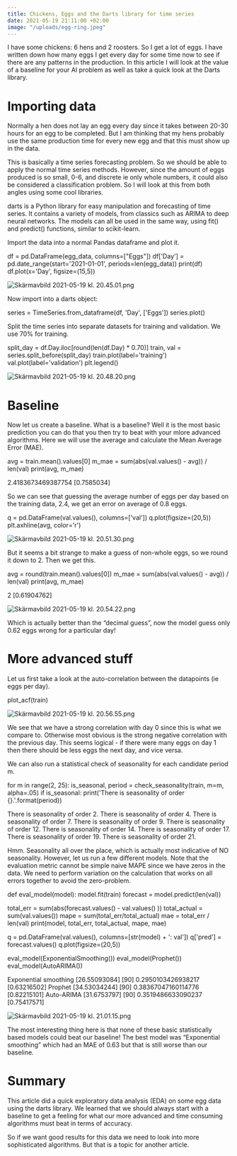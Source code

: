 ```yaml
---
title: Chickens, Eggs and the Darts library for time series
date: 2021-05-19 21:11:00 +02:00
image: "/uploads/egg-ring.jpeg"
---
```


I have some chickens: 6 hens and 2 roosters. So I get a lot of eggs. I have written down how many eggs I get every day for some time now to see if there are any patterns in the production.
In this article I will look at the value of a baseline for your AI problem as well as take a quick look at the Darts library.


# Importing data

Normally a hen does not lay an egg every day since it takes between 20-30 hours for an egg to be completed. But I am thinking that my hens probably use the same production time for every new egg and that this must show up in the data.

This is basically a time series forecasting problem. So we should be able to apply the normal time series methods. However, since the amount of eggs produced is so small, 0-6, and discrete ie only whole numbers, it could also be considered a classification problem.
So I will look at this from both angles using some cool libraries.

darts is a Python library for easy manipulation and forecasting of time series. It contains a variety of models, from classics such as ARIMA to deep neural networks. The models can all be used in the same way, using fit() and predict() functions, similar to scikit-learn.


Import the data into a normal Pandas dataframe and plot it.

 
  df = pd.DataFrame(egg_data, columns=["Eggs"])
  df['Day'] = pd.date_range(start='2021-01-01', periods=len(egg_data))
  print(df)
  df.plot(x='Day', figsize=(15,5))

![Skärmavbild 2021-05-19 kl. 20.45.01.png](/uploads/Ska%CC%88rmavbild%202021-05-19%20kl.%2020.45.01.png)


Now import into a darts object:

 
series = TimeSeries.from_dataframe(df, 'Day', ['Eggs'])
series.plot()


Split the time series into separate datasets for training and validation. We use 70% for training.

split_day = df.Day.iloc[round(len(df.Day) * 0.70)]
train, val = series.split_before(split_day)
train.plot(label='training')
val.plot(label='validation')
plt.legend()

![Skärmavbild 2021-05-19 kl. 20.48.20.png](/uploads/Ska%CC%88rmavbild%202021-05-19%20kl.%2020.48.20.png)


# Baseline

Now let us create a baseline. What is a baseline? Well it is the most basic prediction you can do that you then try to beat with your mlore advanced algorithms. Here we will use the average and calculate the Mean Average Error (MAE).

avg = train.mean().values[0]
m_mae = sum(abs(val.values() - avg)) / len(val)
print(avg, m_mae)

2.4183673469387754 [0.7585034]

So we can see that guessing the average number of eggs per day based on the training data, 2.4, we get an error on average of 0.8 eggs.

q = pd.DataFrame(val.values(), columns=['val'])
q.plot(figsize=(20,5))
plt.axhline(avg, color='r')

![Skärmavbild 2021-05-19 kl. 20.51.30.png](/uploads/Ska%CC%88rmavbild%202021-05-19%20kl.%2020.51.30.png)


But it seems a bit strange to make a guess of non-whole eggs, so we round it down to 2. Then we get this.

avg = round(train.mean().values[0])
m_mae = sum(abs(val.values() - avg)) / len(val)
print(avg, m_mae)

2 [0.61904762]


![Skärmavbild 2021-05-19 kl. 20.54.22.png](/uploads/Ska%CC%88rmavbild%202021-05-19%20kl.%2020.54.22.png)

Which is actually better than the “decimal guess”, now the model guess only 0.62 eggs wrong for a particular day!

# More advanced stuff

Let us first take a look at the auto-correlation between the datapoints (ie eggs per day).

plot_acf(train)


![Skärmavbild 2021-05-19 kl. 20.56.55.png](/uploads/Ska%CC%88rmavbild%202021-05-19%20kl.%2020.56.55.png)

We see that we have a strong correlation with day 0 since this is what we compare to. Otherwise most obvious is the strong negative correlation with the previous day. This seems logical - if there were many eggs on day 1 then there should be less eggs the next day, and vice versa.

We can also run a statistical check of seasonality for each candidate period m.

for m in range(2, 25):
   is_seasonal, period = check_seasonality(train, m=m, alpha=.05)
   if is_seasonal:
       print('There is seasonality of order {}.'.format(period))

There is seasonality of order 2.
There is seasonality of order 4.
There is seasonality of order 7.
There is seasonality of order 9.
There is seasonality of order 12.
There is seasonality of order 14.
There is seasonality of order 17.
There is seasonality of order 19.
There is seasonality of order 21.

Hmm. Seasonality all over the place, which is actually most indicative of NO seasonality.
However, let us run a few different models. Note that the evaluation metric cannot be simple naive MAPE since we have zeros in the data. We need to perform variation on the calculation that works on all errors together to avoid the zero-problem.

def eval_model(model):
   model.fit(train)
   forecast = model.predict(len(val))
 
   total_err = sum(abs(forecast.values() - val.values() ))
   total_actual = sum(val.values())
   mape =  sum(total_err/total_actual)
   mae = total_err / len(val)
   print(model,  total_err, total_actual, mape, mae)
 
   q = pd.DataFrame(val.values(), columns=[str(model) + ': val'])
   q['pred'] = forecast.values()
   q.plot(figsize=(20,5))
 
 
eval_model(ExponentialSmoothing())
eval_model(Prophet())
eval_model(AutoARIMA())


Exponential smoothing [26.55093084] [90] 0.2950103426938217 [0.63216502]
Prophet [34.53034244] [90] 0.38367047160114776 [0.82215101]
Auto-ARIMA [31.6753797] [90] 0.3519486633090237 [0.75417571]


![Skärmavbild 2021-05-19 kl. 21.01.15.png](/uploads/Ska%CC%88rmavbild%202021-05-19%20kl.%2021.01.15.png)

The most interesting thing here is that none of these basic statistically based models could beat our baseline! The best model was “Exponential smoothing” which had an MAE of 0.63 but that is still worse than our baseline. 


# Summary
This article did a quick exploratory data analysis (EDA) on some egg data using the darts library. We learned that we should always start with a baseline to get a feeling for what our more advanced and time consuming algorithms must beat in terms of accuracy.
  
So if we want good results for this data we need to look into more sophisticated algorithms. But that is a topic for another article. 
